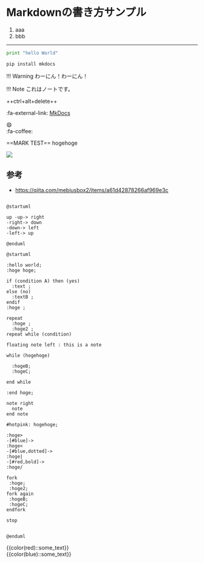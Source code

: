 # Markdownの書き方サンプル

1. aaa
2. bbb

----

```python
print "hello World"
```

```
pip install mkdocs
```

!!! Warning
    わーにん！わーにん！
    
!!! Note
    これはノートです。    


++ctrl+alt+delete++

:fa-external-link: [MkDocs](http://www.mkdocs.org/)

:smile:  
:fa-coffee:

==MARK TEST== hogehoge  

![](https://gyazo.com/42ff00b4fe5ad7bc8e1742cdad3aaafc.png)

## 参考
  
  * https://qiita.com/mebiusbox2/items/a61d42878266af969e3c


```plantuml format="png" classes="uml myDiagram" alt="My super diagram placeholder" title="My super diagram" width="300px" height="300px"

@startuml

up -up-> right
-right-> down
-down-> left
-left-> up

@enduml  
```

```plantuml
@startuml

:hello world;
:hoge hoge;

if (condition A) then (yes)
  :text ;
else (no)
  :textB ;
endif
:hoge ;

repeat
  :hoge ;
  :hoge2 ;
repeat while (condition)

floating note left : this is a note

while (hogehoge)

  :hogeB;
  :hogeC;

end while

:end hoge;

note right
  note
end note

#hotpink: hogehoge;

:hoge>
-[#blue]->
:hoge<
-[#blue,dotted]->
:hoge|
-[#red,bold]->
:hoge/

fork
 :hoge;
 :hoge2;
fork again
 :hogeB;
 :hogeC;
endfork

stop


@enduml
```



{{color(red)::some_text}}  
{{color(blue)::some_text}}


